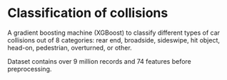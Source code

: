 # Classification of collisions

A gradient boosting machine (XGBoost) to classify different types of car collisions out of 8 categories: rear end, broadside, sideswipe, hit object, head-on, pedestrian, overturned, or other.

Dataset contains over 9 million records and 74 features before preprocessing.
